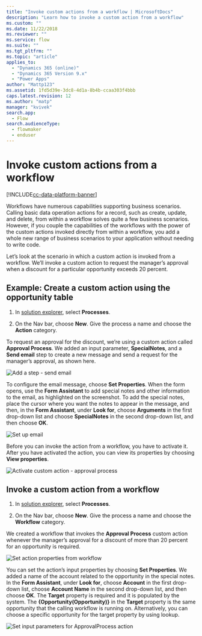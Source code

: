 ```yaml
---
title: "Invoke custom actions from a workflow | MicrosoftDocs"
description: "Learn how to invoke a custom action from a workflow"
ms.custom: ""
ms.date: 11/22/2018
ms.reviewer: ""
ms.service: flow
ms.suite: ""
ms.tgt_pltfrm: ""
ms.topic: "article"
applies_to: 
  - "Dynamics 365 (online)"
  - "Dynamics 365 Version 9.x"
  - "Power Apps"
author: "Mattp123"
ms.assetid: 1fd5d39e-3dc8-4d1a-8b4b-ccaa303f4bbb
caps.latest.revision: 12
ms.author: "matp"
manager: "kvivek"
search.app: 
  - Flow
search.audienceType: 
  - flowmaker
  - enduser
---
```



<!-- Be sure to update publication date. -->


# Invoke custom actions from a workflow


[!INCLUDE[cc-data-platform-banner](../../includes/cc-data-platform-banner.md)]

Workflows have numerous capabilities supporting business scenarios. Calling basic data operation actions for a record, such as create, update, and delete, from within a workflow solves quite a few business scenarios. However, if you couple the capabilities of the workflows with the power of the custom actions invoked directly from within a workflow, you add a whole new range of business scenarios to your application without needing to write code.  
  
Let’s look at the scenario in which a custom action is invoked from a workflow. We’ll invoke a custom action to request the manager’s approval when a discount for a particular opportunity exceeds 20 percent.  
  
<a name="action"></a>   
## Example: Create a custom action using the opportunity table
  
1. In [solution explorer](/powerapps/maker/model-driven-apps/advanced-navigation#solution-explorer), select **Processes**.  
  
2.  On the Nav bar, choose **New**. Give the process a name and choose the **Action** category.  
  
To request an approval for the discount, we’re using a custom action called **Approval Process**. We added an input parameter, **SpecialNotes**, and a **Send email** step to create a new message and send a request for the manager’s approval, as shown here.  
  
![Add a step &#45; send email](media/enable-custom-action-approval-proces-sadd-email.png "Add a step - send email")  
  
To configure the email message, choose **Set Properties**. When the form opens, use the **Form Assistant** to add special notes and other information to the email, as highlighted on the screenshot. To add the special notes, place the cursor where you want the notes to appear in the message, and then, in the **Form Assistant**, under **Look for**, choose **Arguments** in the first drop-down list and choose **SpecialNotes** in the second drop-down list, and then choose **OK**.  
  
![Set up email](media/enable-custom-action-approval-process-setup-email.png "Set up email")  
  
Before you can invoke the action from a workflow, you have to activate it. After you have activated the action, you can view its properties by choosing **View properties**.  
  
![Activate custom action &#45; approval process](media/enable-custom-action-approval-process-activate-action.png "Activate custom action - approval process")  
  
<a name="workflow"></a>   
## Invoke a custom action from a workflow  
  
1. In [solution explorer](/powerapps/maker/model-driven-apps/advanced-navigation#solution-explorer), select **Processes**.   
  
2.  On the Nav bar, choose **New**. Give the process a name and choose the **Workflow** category.  
  
We created a workflow that invokes the **Approval Process** custom action whenever the manager’s approval for a discount of more than 20 percent for an opportunity is required.  
  
![Set action properties from workflow](media/enable-custom-action-from-workflow.png "Set action properties from workflow")  
  
You can set the action’s input properties by choosing **Set Properties**. We added a name of the account related to the opportunity in the special notes. In the **Form Assistant**, under **Look for**, choose **Account** in the first drop-down list, choose **Account Name** in the second drop-down list, and then choose **OK**. The **Target** property is required and it is populated by the system. The **{Opportunity(Opportunity)}** in the **Target** property is the same opportunity that the calling workflow is running on. Alternatively, you can choose a specific opportunity for the target property by using lookup.  
  
![Set input parameters for ApprovalProcess action](media/enable-customaction-workflow-set-properties.png "Set input parameters for ApprovalProcess action")  
  



